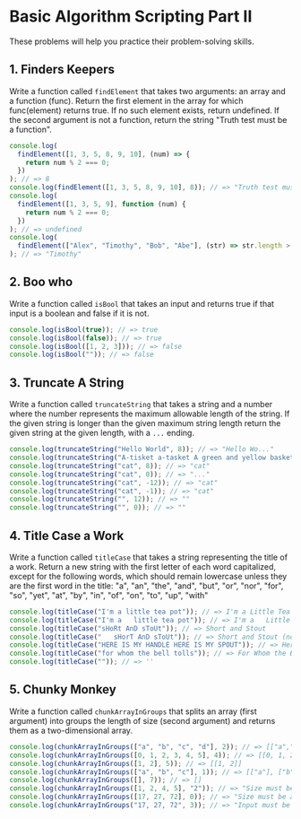 # Basic Algorithm Scripting Part II

These problems will help you practice their problem-solving skills.

## 1. Finders Keepers

Write a function called `findElement` that takes two arguments: an array and a function (func). Return the first element in the array for which func(element) returns true. If no such element exists, return undefined. If the second argument is not a function, return the string "Truth test must be a function".

```js
console.log(
  findElement([1, 3, 5, 8, 9, 10], (num) => {
    return num % 2 === 0;
  })
); // => 8
console.log(findElement([1, 3, 5, 8, 9, 10], 8)); // => "Truth test must be a function"
console.log(
  findElement([1, 3, 5, 9], function (num) {
    return num % 2 === 0;
  })
); // => undefined
console.log(
  findElement(["Alex", "Timothy", "Bob", "Abe"], (str) => str.length > 4)
); // => "Timothy"
```

## 2. Boo who

Write a function called `isBool` that takes an input and returns true if that input is a boolean and false if it is not.

```js
console.log(isBool(true)); // => true
console.log(isBool(false)); // => true
console.log(isBool([1, 2, 3])); // => false
console.log(isBool("")); // => false
```

## 3. Truncate A String

Write a function called `truncateString` that takes a string and a number where the number represents the maximum allowable length of the string. If the given string is longer than the given maximum string length return the given string at the given length, with a `...` ending.

```js
console.log(truncateString("Hello World", 8)); // => "Hello Wo..."
console.log(truncateString("A-tisket a-tasket A green and yellow basket", 8)); // => "A-tisket..."
console.log(truncateString("cat", 8)); // => "cat"
console.log(truncateString("cat", 0)); // => "..."
console.log(truncateString("cat", -12)); // => "cat"
console.log(truncateString("cat", -1)); // => "cat"
console.log(truncateString("", 12)); // => ""
console.log(truncateString("", 0)); // => ""
```

## 4. Title Case a Work

Write a function called `titleCase` that takes a string representing the title of a work. Return a new string with the first letter of each word capitalized, except for the following words, which should remain lowercase unless they are the first word in the title:
"a", "an", "the", "and", "but", "or", "nor", "for", "so", "yet", "at", "by", "in", "of", "on", "to", "up", "with"

```js
console.log(titleCase("I'm a little tea pot")); // => I'm a Little Tea Pot
console.log(titleCase("I'm a   little tea pot")); // => I'm a   Little Tea Pot
console.log(titleCase("sHoRt AnD sToUt")); // => Short and Stout
console.log(titleCase("   sHorT AnD sToUt")); // => Short and Stout (no leading whitespace here)
console.log(titleCase("HERE IS MY HANDLE HERE IS MY SPOUT")); // => Here Is My Handle Here Is My Spout
console.log(titleCase("for whom the bell tolls")); // => For Whom the Bell Tolls
console.log(titleCase("")); // => ''
```

## 5. Chunky Monkey

Write a function called `chunkArrayInGroups` that splits an array (first argument) into groups the length of size (second argument) and returns them as a two-dimensional array.

```js
console.log(chunkArrayInGroups(["a", "b", "c", "d"], 2)); // => [["a","b"], ["c", "d"]]
console.log(chunkArrayInGroups([0, 1, 2, 3, 4, 5], 4)); // => [[0, 1, 2, 3], [4, 5]]
console.log(chunkArrayInGroups([1, 2], 5)); // => [[1, 2]]
console.log(chunkArrayInGroups(["a", "b", "c"], 1)); // => [["a"], ["b"], ["c"]]
console.log(chunkArrayInGroups([], 7)); // => []
console.log(chunkArrayInGroups([1, 2, 4, 5], "2")); // => "Size must be a number greater than 0"
console.log(chunkArrayInGroups([17, 27, 72], 0)); // => "Size must be a number greater than 0"
console.log(chunkArrayInGroups("17, 27, 72", 3)); // => "Input must be an array."
```
